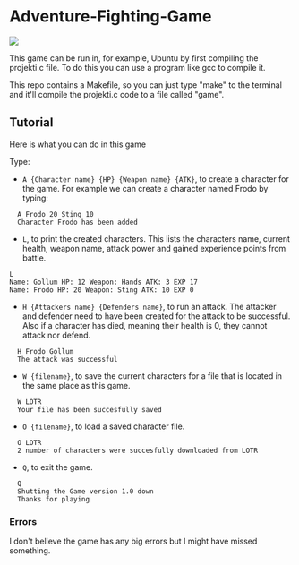 # Adventure-Fighting-Game
  ![](https://cdn-www.comingsoon.net/assets/uploads/2021/01/lord-of-the-rings-e1610547648423.jpg)

This game can be run in, for example, Ubuntu by first compiling the projekti.c file. To do this you can use a program like gcc to compile it.

This repo contains a Makefile, so you can just type "make" to the terminal and it'll compile the projekti.c code to a file called "game".

## Tutorial

Here is what you can do in this game

Type:

  - `A {Character name} {HP} {Weapon name} {ATK}`, to create a character for the game. For example we can create a character named Frodo by typing:
  ```
    A Frodo 20 Sting 10
    Character Frodo has been added
  ```

  - `L`, to print the created characters. This lists the characters name, current health, weapon name, attack power and gained experience points from battle.
  ```
  L
  Name: Gollum HP: 12 Weapon: Hands ATK: 3 EXP 17
  Name: Frodo HP: 20 Weapon: Sting ATK: 10 EXP 0
  ```

  - `H {Attackers name} {Defenders name}`, to run an attack. The attacker and defender need to have been created for the attack to be successful. Also if a character has died, meaning their health is 0, they cannot attack nor defend.
  ```
    H Frodo Gollum
    The attack was successful
  ```
  - `W {filename}`, to save the current characters for a file that is located in the same place as this game.
  ```
    W LOTR
    Your file has been succesfully saved
  ```
  - `O {filename}`, to load a saved character file.
  ```
    O LOTR
    2 number of characters were succesfully downloaded from LOTR
  ```
  - `Q`, to exit the game.
  ```
    Q
    Shutting the Game version 1.0 down
    Thanks for playing
  ```

### Errors
I don't believe the game has any big errors but I might have missed something.
